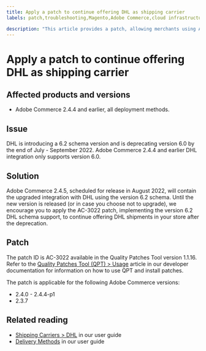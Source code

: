 ```yaml
---
title: Apply a patch to continue offering DHL as shipping carrier
labels: patch,troubleshooting,Magento,Adobe Commerce,cloud infrastructure,on-premises,DHL,2.4.0,2.4.0-p1,2.4.1,2.4.1-p1,2.4.2,2.4.2-p1,2.4.2-p2,2.4.3,2.4.3-p1,2.4.3-p2,2.4.4-p1,2.3.7

description: "This article provides a patch, allowing merchants using Adobe Commerce 2.4.4 and earlier to continue offering DHL shipping, after the DHL schema 6.0 gets deprecated in the end of July - September 2022."
---
```


# Apply a patch to continue offering DHL as shipping carrier


## Affected products and versions

* Adobe Commerce 2.4.4 and earlier, all deployment methods.

## Issue

DHL is introducing a 6.2 schema version and is deprecating version 6.0 by the end of July - September 2022. Adobe Commerce 2.4.4 and earlier DHL integration only supports version 6.0.

## Solution

Adobe Commerce 2.4.5, scheduled for release in August 2022, will contain the upgraded integration with DHL using the version 6.2 schema. Until the new version is released (or in case you choose not to upgrade), we encourage you to apply the AC-3022 patch, implementing the version 6.2 DHL schema support, to continue offering DHL shipments in your store after the deprecation.

## Patch

The patch ID is AC-3022 available in the Quality Patches Tool version 1.1.16.
Refer to the [Quality Patches Tool (QPT) > Usage](https://devdocs.magento.com/quality-patches/usage.html) article in our developer documentation for information on how to use QPT and install patches.

The patch is applicable for the following Adobe Commerce versions:

* 2.4.0 - 2.4.4-p1
* 2.3.7

## Related reading

* [Shipping Carriers > DHL](https://docs.magento.com/user-guide/shipping/dhl.html) in our user guide
* [Delivery Methods](https://docs.magento.com/user-guide/configuration/sales/delivery-methods.html) in our user guide 
